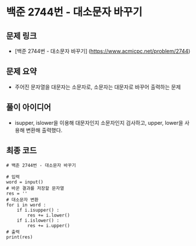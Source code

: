 # 백준 2744번 - 대소문자 바꾸기

## 문제 링크
- [백준 2744번 - 대소문자 바꾸기] (https://www.acmicpc.net/problem/2744)

## 문제 요약
- 주어진 문자열을 대문자는 소문자로, 소문자는 대문자로 바꾸어 출력하는 문제

## 풀이 아이디어
- isupper, islower을 이용해 대문자인지 소문자인지 검사하고, upper, lower을 사용해 변환해 출력했다.

## 최종 코드
    # 백준 2744번 - 대소문자 바꾸기

    # 입력
    word = input()
    # 바꾼 결과를 저장할 문자열
    res = ''
    # 대소문자 변환
    for i in word :
        if i.isupper() :
            res += i.lower()
        if i.islower() :
            res += i.upper()
    # 출력
    print(res)

